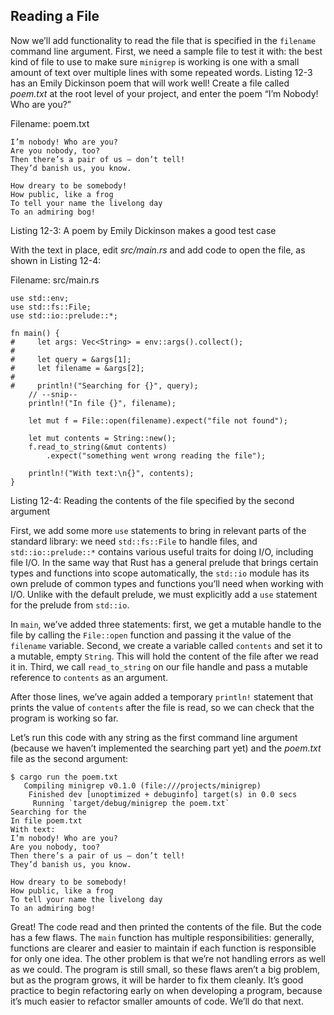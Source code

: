 ## Reading a File

Now we’ll add functionality to read the file that is specified in the
`filename` command line argument. First, we need a sample file to test it with:
the best kind of file to use to make sure `minigrep` is working is one with a
small amount of text over multiple lines with some repeated words. Listing 12-3
has an Emily Dickinson poem that will work well! Create a file called
*poem.txt* at the root level of your project, and enter the poem “I’m Nobody!
Who are you?”

<span class="filename">Filename: poem.txt</span>

```text
I’m nobody! Who are you?
Are you nobody, too?
Then there’s a pair of us — don’t tell!
They’d banish us, you know.

How dreary to be somebody!
How public, like a frog
To tell your name the livelong day
To an admiring bog!
```

<span class="caption">Listing 12-3: A poem by Emily Dickinson makes a good test
case</span>

With the text in place, edit *src/main.rs* and add code to open the file, as
shown in Listing 12-4:

<span class="filename">Filename: src/main.rs</span>

```rust,should_panic
use std::env;
use std::fs::File;
use std::io::prelude::*;

fn main() {
#     let args: Vec<String> = env::args().collect();
#
#     let query = &args[1];
#     let filename = &args[2];
#
#     println!("Searching for {}", query);
    // --snip--
    println!("In file {}", filename);

    let mut f = File::open(filename).expect("file not found");

    let mut contents = String::new();
    f.read_to_string(&mut contents)
        .expect("something went wrong reading the file");

    println!("With text:\n{}", contents);
}
```

<span class="caption">Listing 12-4: Reading the contents of the file specified
by the second argument</span>

First, we add some more `use` statements to bring in relevant parts of the
standard library: we need `std::fs::File` to handle files, and
`std::io::prelude::*` contains various useful traits for doing I/O, including
file I/O. In the same way that Rust has a general prelude that brings certain
types and functions into scope automatically, the `std::io` module has its own
prelude of common types and functions you’ll need when working with I/O. Unlike
with the default prelude, we must explicitly add a `use` statement for the
prelude from `std::io`.

In `main`, we’ve added three statements: first, we get a mutable handle to the
file by calling the `File::open` function and passing it the value of the
`filename` variable. Second, we create a variable called `contents` and set it
to a mutable, empty `String`. This will hold the content of the file after we
read it in. Third, we call `read_to_string` on our file handle and pass a
mutable reference to `contents` as an argument.

After those lines, we’ve again added a temporary `println!` statement that
prints the value of `contents` after the file is read, so we can check that the
program is working so far.

Let’s run this code with any string as the first command line argument (because
we haven’t implemented the searching part yet) and the *poem.txt* file as the
second argument:

```text
$ cargo run the poem.txt
   Compiling minigrep v0.1.0 (file:///projects/minigrep)
    Finished dev [unoptimized + debuginfo] target(s) in 0.0 secs
     Running `target/debug/minigrep the poem.txt`
Searching for the
In file poem.txt
With text:
I’m nobody! Who are you?
Are you nobody, too?
Then there’s a pair of us — don’t tell!
They’d banish us, you know.

How dreary to be somebody!
How public, like a frog
To tell your name the livelong day
To an admiring bog!
```

Great! The code read and then printed the contents of the file. But the code
has a few flaws. The `main` function has multiple responsibilities: generally,
functions are clearer and easier to maintain if each function is responsible
for only one idea. The other problem is that we’re not handling errors as well
as we could. The program is still small, so these flaws aren’t a big problem,
but as the program grows, it will be harder to fix them cleanly. It’s good
practice to begin refactoring early on when developing a program, because it’s
much easier to refactor smaller amounts of code. We’ll do that next.
